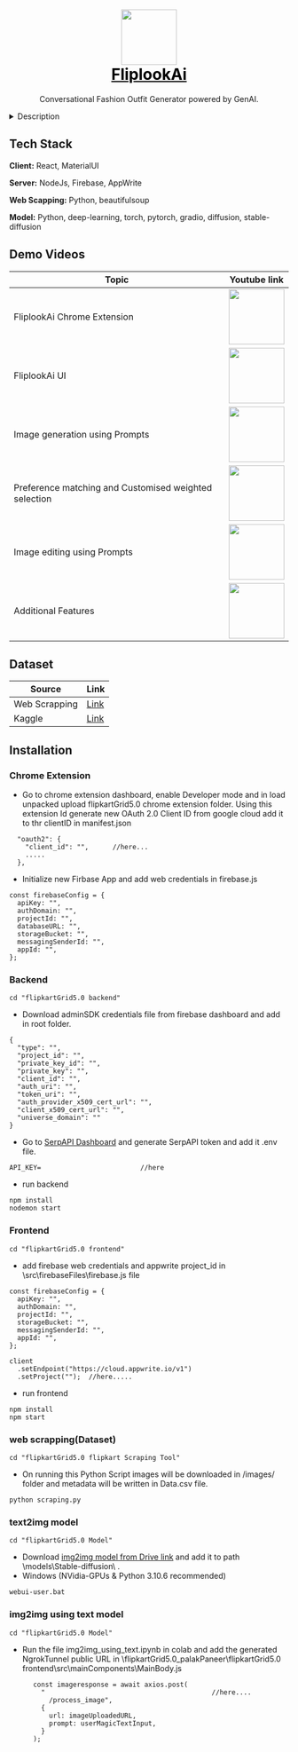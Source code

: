 <h1 align="center">
  <img src="https://cloud.appwrite.io/v1/storage/buckets/64de5752e52b4ff1afe1/files/64e1dba62bb9d158ccae/view?project=64de56dad1e7b4e01d6c&mode=admin" width="100"><br>
  <a href="https://github.com/Oza-Jeetkumar-Vishnubhai/flipkartGrid5.0_palakPaneer" style="color: black"><span>FliplookAi</span></a><br>
</h1>

<p align="center">
Conversational Fashion Outfit Generator powered by GenAI.
</p>
<details>
<summary>Description</summary>
  
With the advent of Generative AI, Search and finding a product is being revolutionised. We are
moving away from a single open text box experience to something more conversational and this
will enable product discovery and recommendations to be a lot more powerful than they are
today by way of being able to truly understand the user’s needs in a more human-like
conversational way. Fashion is one of the categories where discovery will get reset.
As part of this challenge, teams need to create an Gen AI-powered fashion outfit generator for
Flipkart that revolutionizes the way users discover and create personalized fashion outfits, in a
natural conversational way. The outfit generator should leverage user's past purchase history,
preferences based on browsing data, and insights from social media trends to offer tailored and
on-trend outfit recommendations.

The fashion outfit generator should have the ability to analyze a user's past purchase history and
understand their preferred style, color choices, and favorite brands. By considering these
preferences, the generator should look to suggest outfits that align with the user's unique fashion
taste. Additonally, the generator can take into account the types of clothing items the user
frequently views or adds to their cart, ensuring that the outfit recommendations are relevant and
appealing.

In addition to individual user data, the fashion outfit generator should tap into social media
trends to provide up-to-date fashion recommendations. It should be able to analyze current
fashion trends, styles, and influencers on platforms like Instagram, Pinterest, and fashion
blogs. By combining this data with the user's preferences, the generator can suggest outfits
that are not only personalized but also in line with the latest fashion trends.
The generated outfit recommendations should be complete and well-coordinated, including
clothing, accessories, and footwear etc. The generator should consider factors such as the user's
body type, occasion (e.g., casual, formal, party), and regional and age preferences (Ex. Young 20
year old woman looking for a Diwali outfit in Mumbai should be different to 35 year old woman in
Muzzafarpur looking for a Karwa Chauth outfit) to offer appropriate and versatile outfit
suggestions. Users should also be able to interact with the outfit generator to give it feedback in
terms of what they like, dont like and be able to tweak the outfits in the manner of a conversation
(Ex. I like the top, but the jhumkas are boring, give me something else).

The ultimate goal of the fashion outfit generator is to enhance the user's shopping experience on
Flipkart by providing them with personalized, trendy, and cohesive outfit ideas. Users should feel
inspired and confident in their fashion choices, knowing that the generator has considered their
preferences, browsing habits, and the latest fashion trends.
</details>


## Tech Stack

**Client:** React, MaterialUI

**Server:** NodeJs, Firebase, AppWrite

**Web Scapping:** Python, beautifulsoup

**Model:** Python, deep-learning, torch, pytorch, gradio, diffusion, stable-diffusion


## Demo Videos

| Topic             | Youtube link                                                                |
| ----------------- | ------------------------------------------------------------------ |
| FliplookAi Chrome Extension | <a href="https://www.youtube.com/watch?v=l6OxSYhazdE&t=0s"><img src="https://cloud.appwrite.io/v1/storage/buckets/64de5752e52b4ff1afe1/files/64e1e1ea3343cd8d3faf/view?project=64de56dad1e7b4e01d6c&mode=admin" width="100"></a> |
| FliplookAi UI | <a href="https://www.youtube.com/watch?v=l6OxSYhazdE&t=30s"><img src="https://cloud.appwrite.io/v1/storage/buckets/64de5752e52b4ff1afe1/files/64e1e1ea3343cd8d3faf/view?project=64de56dad1e7b4e01d6c&mode=admin" width="100"></a> |
| Image generation using Prompts | <a href="https://www.youtube.com/watch?v=l6OxSYhazdE&t=52s"><img src="https://cloud.appwrite.io/v1/storage/buckets/64de5752e52b4ff1afe1/files/64e1e1ea3343cd8d3faf/view?project=64de56dad1e7b4e01d6c&mode=admin" width="100"></a> |
| Preference matching and Customised weighted selection | <a href="https://www.youtube.com/watch?v=l6OxSYhazdE&t=104s"><img src="https://cloud.appwrite.io/v1/storage/buckets/64de5752e52b4ff1afe1/files/64e1e1ea3343cd8d3faf/view?project=64de56dad1e7b4e01d6c&mode=admin" width="100"></a> |
| Image editing using Prompts | <a href="https://www.youtube.com/watch?v=l6OxSYhazdE&t=195s"><img src="https://cloud.appwrite.io/v1/storage/buckets/64de5752e52b4ff1afe1/files/64e1e1ea3343cd8d3faf/view?project=64de56dad1e7b4e01d6c&mode=admin" width="100"></a> |
| Additional Features | <a href="https://www.youtube.com/watch?v=l6OxSYhazdE&t=222s"><img src="https://cloud.appwrite.io/v1/storage/buckets/64de5752e52b4ff1afe1/files/64e1e1ea3343cd8d3faf/view?project=64de56dad1e7b4e01d6c&mode=admin" width="100"></a> |
## Dataset
|    Source    | Link                                                                |
| ----------------- | ------------------------------------------------------------------ |
| Web Scrapping | <a href="https://drive.google.com/drive/folders/1PDdAFBkClbyAeectIvL4PNzwWId1WmWI?usp=sharing">Link</a> |
| Kaggle | <a href="https://www.kaggle.com/datasets/paramaggarwal/fashion-product-images-dataset">Link</a> |

## Installation
### Chrome Extension
- Go to chrome extension dashboard, enable Developer mode and in load unpacked upload flipkartGrid5.0 chrome extension folder. Using this extension Id generate new OAuth 2.0 Client ID from google cloud add it to thr clientID in manifest.json
```
  "oauth2": {
    "client_id": "",      //here...
    .....
  },
```
- Initialize new Firbase App and add web credentials in firebase.js
```
const firebaseConfig = {
  apiKey: "",
  authDomain: "",
  projectId: "",
  databaseURL: "",
  storageBucket: "",
  messagingSenderId: "",
  appId: "",
};
```
### Backend
```
cd "flipkartGrid5.0 backend"
```
- Download adminSDK credentials file from firebase dashboard and add in root folder.
```
{
  "type": "",
  "project_id": "",
  "private_key_id": "",
  "private_key": "",
  "client_id": "",
  "auth_uri": "",
  "token_uri": "",
  "auth_provider_x509_cert_url": "",
  "client_x509_cert_url": "",
  "universe_domain": ""
}
``` 
- Go to <a href="https://serpapi.com/">SerpAPI Dashboard</a> and generate SerpAPI token and add it .env file.
```
API_KEY=                         //here
```
- run backend
```
npm install
nodemon start
```
### Frontend
```
cd "flipkartGrid5.0 frontend"
```
- add firebase web credentials and appwrite project_id in \src\firebaseFiles\firebase.js file
```
const firebaseConfig = {
  apiKey: "",
  authDomain: "",
  projectId: "",
  storageBucket: "",
  messagingSenderId: "",
  appId: "",
};

client
  .setEndpoint("https://cloud.appwrite.io/v1")
  .setProject("");  //here.....
```
- run frontend
```
npm install
npm start
```
### web scrapping(Dataset)
```
cd "flipkartGrid5.0 flipkart Scraping Tool"
```
- On running this Python Script images will be downloaded in /images/ folder and metadata will be written in Data.csv file.
```
python scraping.py
```
### text2img model
```
cd "flipkartGrid5.0 Model"
```
- Download <a href="https://drive.google.com/file/d/1FQmmy6wAJz0XzJj50nAc3nF_tbIMoOT7/view?usp=sharing">img2img model from Drive link</a> and add it to path \models\Stable-diffusion\ .
- Windows (NVidia-GPUs & Python 3.10.6 recommended)
```
webui-user.bat
```
### img2img using text model
```
cd "flipkartGrid5.0 Model"
```
- Run the file img2img_using_text.ipynb in colab and add the generated NgrokTunnel public URL in \flipkartGrid5.0_palakPaneer\flipkartGrid5.0 frontend\src\mainComponents\MainBody.js
```
      const imageresponse = await axios.post(
        "                                          //here....
          /process_image",
        {
          url: imageUploadedURL,
          prompt: userMagicTextInput,
        }
      );
``` 
